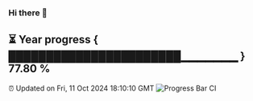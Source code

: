 ### Hi there 👋
⏳ Year progress { ███████████████████████▁▁▁▁▁▁▁ } 77.80 %
---
⏰ Updated on Fri, 11 Oct 2024 18:10:10 GMT
![Progress Bar CI](https://github.com/Moyi321/Moyi321/workflows/Progress%20Bar%20CI/badge.svg)
